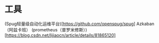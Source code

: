 # 工具

(Spug轻量级自动化运维平台)[https://github.com/openspug/spug]
Azkaban（阿兹卡班）
(prometheus（普罗米修斯）)[https://blog.csdn.net/lijiaocn/article/details/81865120]